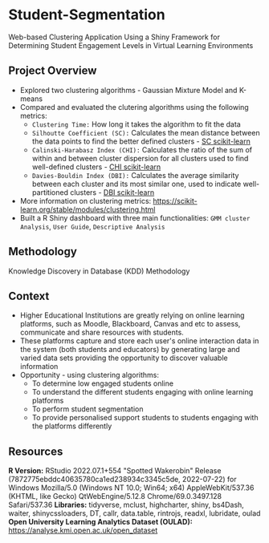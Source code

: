 # Student-Segmentation
Web-based Clustering Application Using a Shiny Framework for Determining Student Engagement Levels in Virtual Learning Environments

## Project Overview 
- Explored two clustering algorithms - Gaussian Mixture Model and K-means 
- Compared and evaluated the clutering algorithms using the following metrics:
  - `Clustering Time:` How long it takes the algorithm to fit the data
  - `Silhoutte Coefficient (SC):` Calculates the mean distance between the data points to find the better defined clusters - [SC scikit-learn](https://scikit-learn.org/stable/modules/generated/sklearn.metrics.silhouette_score.html#sklearn.metrics.silhouette_score)
  - `Calinski-Harabasz Index (CHI):` Calculates the ratio of the sum of within and between cluster dispersion for all clusters used to find well-defined clusters - [CHI scikit-learn](https://scikit-learn.org/stable/modules/generated/sklearn.metrics.calinski_harabasz_score.html)
  - `Davies-Bouldin Index (DBI):`  Calculates the average similarity between each cluster and its most similar one, used to indicate well-partitioned clusters - [DBI scikit-learn](https://scikit-learn.org/stable/modules/generated/sklearn.metrics.davies_bouldin_score.html#sklearn.metrics.davies_bouldin_score)
- More information on clustering metrics: https://scikit-learn.org/stable/modules/clustering.html
- Built a R Shiny dashboard with three main functionalities: `GMM cluster Analysis`, `User Guide`, `Descriptive Analysis`

## Methodology 
Knowledge Discovery in Database (KDD) Methodology

## Context 
- Higher Educational Institutions are greatly relying on online learning platforms, such as Moodle, Blackboard, Canvas and etc to assess, communicate and share resources with students. 
- These platforms capture and store each user's online interaction data in the system (both students and educators) by generating large and varied data sets providing the opportunity to discover valuable information
- Opportunity - using clustering algorithms:
  - To determine low engaged students online
  - To understand the different students engaging with online learning platforms
  - To perform student segmentation 
  - To provide personalised support students to students engaging with the platforms differently

## Resources 
**R Version:** RStudio 2022.07.1+554 "Spotted Wakerobin" Release (7872775ebddc40635780ca1ed238934c3345c5de, 2022-07-22) for Windows
Mozilla/5.0 (Windows NT 10.0; Win64; x64) AppleWebKit/537.36 (KHTML, like Gecko) QtWebEngine/5.12.8 Chrome/69.0.3497.128 Safari/537.36
**Libraries:** tidyverse, mclust, highcharter, shiny, bs4Dash, waiter, shinycssloaders, DT, callr, data.table, rintrojs, readxl, lubridate, oulad
**Open University Learning Analytics Dataset (OULAD):** https://analyse.kmi.open.ac.uk/open_dataset




 
